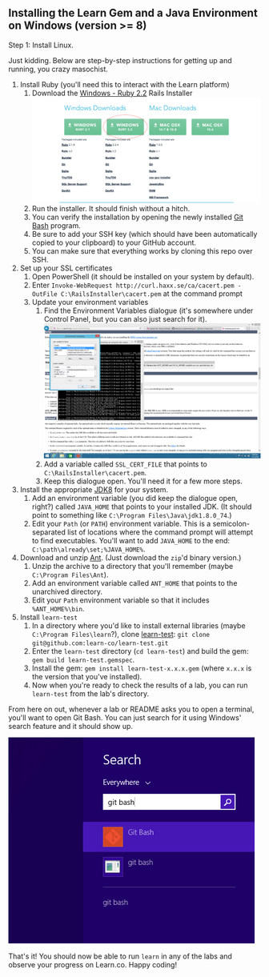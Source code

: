 Installing the Learn Gem and a Java Environment on Windows (version >= 8)
---

Step 1: Install Linux.

Just kidding. Below are step-by-step instructions for getting up and running,
you crazy masochist.

1. Install Ruby (you'll need this to interact with the Learn platform)
   1. Download the [Windows - Ruby 2.2](http://railsinstaller.org/en) Rails Installer
   ![Rails Installer](rails_installer.png)
   2. Run the installer. It should finish without a hitch.
   3. You can verify the installation by opening the newly installed [Git Bash](https://git-for-windows.github.io/) program.
   4. Be sure to add your SSH key (which should have been automatically copied to your clipboard) to your GitHub account.
   5. You can make sure that everything works by cloning this repo over SSH.
2. Set up your SSL certificates
   1. Open PowerShell (it should be installed on your system by default).
   2. Enter `Invoke-WebRequest http://curl.haxx.se/ca/cacert.pem -OutFile C:\RailsInstaller\cacert.pem` at the command prompt
   3. Update your environment variables
      1. Find the Environment Variables dialogue (it's somewhere under Control Panel, but you can also just search for it).
      ![Environment Variables Dialogue on Windows 8](environment_variables_dialogue.png)
      2. Add a variable called `SSL_CERT_FILE` that points to `C:\RailsInstaller\cacert.pem`.
      3. Keep this dialogue open. You'll need it for a few more steps.
3. Install the appropriate [JDK8](http://www.oracle.com/technetwork/java/javase/downloads/jdk8-downloads-2133151.html) for your system.
   1. Add an environment variable (you did keep the dialogue open, right?) called `JAVA_HOME` that points to your installed JDK. (It should point to something like `C:\Program Files\Java\jdk1.8.0_74`.)
   2. Edit your `Path` (or `PATH`) environment variable. This is a semicolon-separated list of locations where the command prompt will attempt to find executables. You'll want to add `JAVA_HOME` to the end: `C:\path\already\set;%JAVA_HOME%`.
4. Download and unzip [Ant](http://ant.apache.org/bindownload.cgi). (Just download the `zip`'d binary version.)
   1. Unzip the archive to a directory that you'll remember (maybe `C:\Program Files\Ant`).
   2. Add an environment variable called `ANT_HOME` that points to the unarchived directory.
   3. Edit your `Path` environment variable so that it includes `%ANT_HOME%\bin`.
5. Install `learn-test`
   1. In a directory where you'd like to install external libraries (maybe `C:\Program Files\learn`?), clone [learn-test](https://github.com/learn-co/learn-test): `git clone git@github.com:learn-co/learn-test.git`
   2. Enter the `learn-test` directory (`cd learn-test`) and build the gem: `gem build learn-test.gemspec`.
   3. Install the gem: `gem install learn-test-x.x.x.gem` (where `x.x.x` is the version that you've installed).
   4. Now when you're ready to check the results of a lab, you can run `learn-test` from the lab's directory.

 From here on out, whenever a lab or README asks you to open a terminal, you'll want to open Git Bash. You can just search for it using Windows' search feature and it should show up.

 ![git bash](git_bash.png)

That's it! You should now be able to run `learn` in any of the labs and observe your progress on Learn.co. Happy coding!
